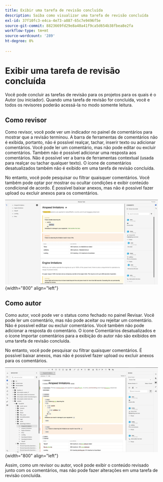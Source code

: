 ```yaml
---
title: Exibir uma tarefa de revisão concluída
description: Saiba como visualizar uma tarefa de revisão concluída
exl-id: 37f10fc3-e4ca-4e73-a887-65c7e9496f5e
source-git-commit: 8823669fd29e8a40a41f9ca5d654b38fbea8e2fa
workflow-type: tm+mt
source-wordcount: '289'
ht-degree: 0%

---
```


# Exibir uma tarefa de revisão concluída

Você pode concluir as tarefas de revisão para os projetos para os quais é o Autor (ou iniciador). Quando uma tarefa de revisão for concluída, você e todos os revisores poderão acessá-la no modo somente leitura.

## Como revisor

Como revisor, você pode ver um indicador no painel de comentários para mostrar que a revisão terminou. A barra de ferramentas de comentários não é exibida, portanto, não é possível realçar, tachar, inserir texto ou adicionar comentários. Você pode ler um comentário, mas não pode editar ou excluir comentários. Também não é possível adicionar uma resposta aos comentários. Não é possível ver a barra de ferramentas contextual (usada para realçar ou tachar qualquer texto). O ícone de comentários desatualizados também não é exibido em uma tarefa de revisão concluída.

No entanto, você pode pesquisar ou filtrar quaisquer comentários. Você também pode optar por mostrar ou ocultar condições e exibir conteúdo condicional de acordo. É possível baixar anexos, mas não é possível fazer upload ou excluir anexos para os comentários.

![](images/complete-task-reviewer.png){width="800" align="left"}


## Como autor

Como autor, você pode ver o status como fechado no painel Revisar. Você pode ler um comentário, mas não pode aceitar ou rejeitar um comentário. Não é possível editar ou excluir comentários. Você também não pode adicionar a resposta do comentário. O ícone Comentários desatualizados e o ícone Importar comentários para a exibição do autor não são exibidos em uma tarefa de revisão concluída.

No entanto, você pode pesquisar ou filtrar quaisquer comentários. É possível baixar anexos, mas não é possível fazer upload ou excluir anexos para os comentários.

![](images/completed-task-author.png){width="800" align="left"}

Assim, como um revisor ou autor, você pode exibir o conteúdo revisado junto com os comentários, mas não pode fazer alterações em uma tarefa de revisão concluída.
